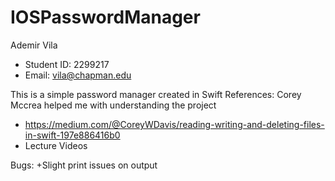 # IOSPasswordManager
Ademir Vila
+ Student ID: 2299217
+ Email: vila@chapman.edu 


This is a simple password manager created in Swift 
References: Corey Mccrea helped me with understanding the project
+ https://medium.com/@CoreyWDavis/reading-writing-and-deleting-files-in-swift-197e886416b0
+ Lecture Videos

Bugs:
+Slight print issues on output
